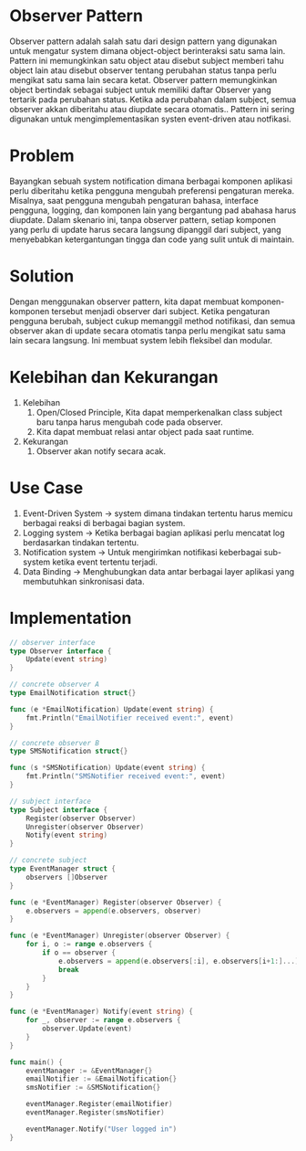 # Observer Pattern

Observer pattern adalah salah satu dari design pattern yang digunakan untuk mengatur system dimana object-object berinteraksi satu sama lain. Pattern ini memungkinkan satu object atau disebut subject memberi tahu object lain atau disebut observer tentang perubahan status tanpa perlu mengikat satu sama lain secara ketat.
Observer pattern memungkinkan object bertindak sebagai subject untuk memiliki daftar Observer yang tertarik pada perubahan status. Ketika ada perubahan dalam subject, semua observer akkan diberitahu atau diupdate secara otomatis.. Pattern ini sering digunakan untuk mengimplementasikan systen event-driven atau notfikasi.

# Problem

Bayangkan sebuah system notification dimana berbagai komponen aplikasi perlu diberitahu ketika pengguna mengubah preferensi pengaturan mereka. Misalnya, saat pengguna mengubah pengaturan bahasa, interface pengguna, logging, dan komponen lain yang bergantung pad abahasa harus diupdate.
Dalam skenario ini, tanpa observer pattern, setiap komponen yang perlu di update harus secara langsung dipanggil dari subject, yang menyebabkan ketergantungan tingga dan code yang sulit untuk di maintain.

# Solution

Dengan menggunakan observer pattern, kita dapat membuat komponen-komponen tersebut menjadi observer dari subject. Ketika pengaturan pengguna berubah, subject cukup memanggil method notifikasi, dan semua observer akan di update secara otomatis tanpa perlu mengikat satu sama lain secara langsung. Ini membuat system lebih fleksibel dan modular.

# Kelebihan dan Kekurangan

1. Kelebihan
   1. Open/Closed Principle, Kita dapat memperkenalkan class subject baru tanpa harus mengubah code pada observer.
   2. Kita dapat membuat relasi antar object pada saat runtime.
2. Kekurangan
   1. Observer akan notify secara acak.

# Use Case

1. Event-Driven System -> system dimana tindakan tertentu harus memicu berbagai reaksi di berbagai bagian system.
2. Logging system -> Ketika berbagai bagian aplikasi perlu mencatat log berdasarkan tindakan tertentu.
3. Notification system -> Untuk mengirimkan notifikasi keberbagai sub-system ketika event tertentu terjadi.
4. Data Binding -> Menghubungkan data antar berbagai layer aplikasi yang membutuhkan sinkronisasi data.

# Implementation

```go
// observer interface
type Observer interface {
	Update(event string)
}

// concrete observer A
type EmailNotification struct{}

func (e *EmailNotification) Update(event string) {
	fmt.Println("EmailNotifier received event:", event)
}

// concrete observer B
type SMSNotification struct{}

func (s *SMSNotification) Update(event string) {
	fmt.Println("SMSNotifier received event:", event)
}

// subject interface
type Subject interface {
	Register(observer Observer)
	Unregister(observer Observer)
	Notify(event string)
}

// concrete subject
type EventManager struct {
	observers []Observer
}

func (e *EventManager) Register(observer Observer) {
	e.observers = append(e.observers, observer)
}

func (e *EventManager) Unregister(observer Observer) {
	for i, o := range e.observers {
		if o == observer {
			e.observers = append(e.observers[:i], e.observers[i+1:]...)
			break
		}
	}
}

func (e *EventManager) Notify(event string) {
	for _, observer := range e.observers {
		observer.Update(event)
	}
}
```

```go
func main() {
    eventManager := &EventManager{}
    emailNotifier := &EmailNotification{}
    smsNotifier := &SMSNotification{}

    eventManager.Register(emailNotifier)
    eventManager.Register(smsNotifier)

    eventManager.Notify("User logged in")
}
```
